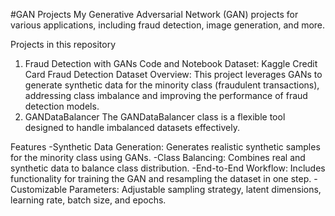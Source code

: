 #GAN Projects
My Generative Adversarial Network (GAN) projects for various applications, including fraud detection, image generation, and more.

Projects in this repository
1. Fraud Detection with GANs
Code and Notebook
Dataset: Kaggle Credit Card Fraud Detection Dataset
Overview:
This project leverages GANs to generate synthetic data for the minority class (fraudulent transactions), addressing class imbalance and improving the performance of fraud detection models.
2. GANDataBalancer
The GANDataBalancer class is a flexible tool designed to handle imbalanced datasets effectively.

Features
-Synthetic Data Generation: Generates realistic synthetic samples for the minority class using GANs.
-Class Balancing: Combines real and synthetic data to balance class distribution.
-End-to-End Workflow: Includes functionality for training the GAN and resampling the dataset in one step.
-Customizable Parameters: Adjustable sampling strategy, latent dimensions, learning rate, batch size, and epochs.
